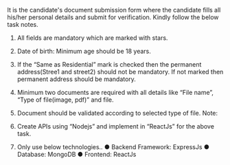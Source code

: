 It is the candidate's document submission form where the candidate fills all his/her personal
details and submit for verification.
Kindly follow the below task notes.

1. All fields are mandatory which are marked with stars.
2. Date of birth: Minimum age should be 18 years.

3. If the “Same as Residential” mark is checked then the permanent
   address(Stree1 and street2) should not be mandatory. If not marked then
   permanent address should be mandatory.
4. Minimum two documents are required with all details like “File name”, “Type of
   file(image, pdf)” and file.
5. Document should be validated according to selected type of file.
   Note:
6. Create APIs using “Nodejs” and implement in “ReactJs” for the above task.
7. Only use below technologies..
   ● Backend Framework: ExpressJs
   ● Database: MongoDB
   ● Frontend: ReactJs
